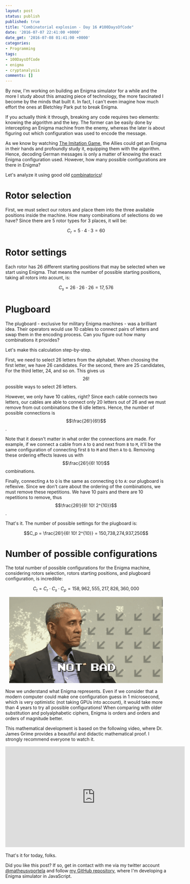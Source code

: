 ```yaml
---
layout: post
status: publish
published: true
title: "Combinatorial explosion - Day 16 #100DaysOfCode"
date: '2016-07-07 22:41:00 +0000'
date_gmt: '2016-07-08 01:41:00 +0000'
categories:
- Programming
tags:
- 100DaysOfCode
- enigma
- cryptanalysis
comments: []
---
```


By now, I'm working on building an Enigma simulator for a while and the more I study about this amazing piece of technology, the more fascinated I become by the minds that built it. In fact, I can't even imagine how much effort the ones at Bletchley Park put to break Enigma.

If you actually think it through, breaking any code requires two elements: knowing the algorithm and the key. The former can be easily done by intercepting an Enigma machine from the enemy, whereas the later is about figuring out which configuration was used to encode the message.

As we know by watching [The Imitation Game](http://www.imdb.com/title/tt2084970/), the Allies could get an Enigma in their hands and profoundly study it, equipping them with the algorithm. Hence, decoding German messages is only a matter of knowing the exact Enigma configuration used. However, how many possible configurations are there in Enigma?

Let's analyze it using good old [combinatorics](https://en.wikipedia.org/wiki/Combinatorics)!

# Rotor selection

First, we must select our rotors and place them into the three available positions inside the machine. How many combinations of selections do we have? Since there are 5 rotor types for 3 places, it will be:

$$C_r = 5 \cdot 4 \cdot 3 = 60$$

# Rotor settings

Each rotor has 26 different starting positions that may be selected when we start using Enigma. That means the number of possible starting positions, taking all rotors into acount, is:

$$C_s = 26 \cdot 26 \cdot 26 = 17,576$$

# Plugboard

The plugboard - exclusive for military Enigma machines - was a brilliant idea. Their operators would use 10 cables to connect pairs of letters and swap them in the encoding process. Can you figure out how many combinations it provides?

Let's make this calculation step-by-step.

First, we need to select 26 letters from the alphabet. When choosing the first letter, we have 26 candidates. For the second, there are 25 candidates, For the third letter, 24, and so on. This gives us $$26!$$ possible ways to select 26 letters.

However, we only have 10 cables, right? Since each cable connects two letters, our cables are able to connect only 20 letters out of 26 and we must remove from out combinations the 6 idle letters. Hence, the number of possible connections is $$\frac{26!}{6!}$$.

Note that it doesn't matter in what order the connections are made. For example, if we connect a cable from `A` to `Q` and next from `B` to `M`, it'll be the same configuration of connecting first `B` to `M` and then `A` to `Q`. Removing these ordering effects leaves us with $$\frac{26!}{6! 10!}$$ combinations.

Finally, connecting `A` to `Q` is the same as connecting `Q` to `A`: our plugboard is reflexive. Since we don't care about the ordering of the combinations, we must remove these repetitions. We have 10 pairs and there are 10 repetitions to remove, thus $$\frac{26!}{6! 10! 2^{10}}$$.

That's it. The number of possible settings for the plugboard is:

$$C_p = \frac{26!}{6! 10! 2^{10}} = 150,738,274,937,250$$


# Number of possible configurations

The total number of possible configurations for the Enigma machine, considering rotors selection, rotors starting positions, and plugboard configuration, is incredible:

$$C_t = C_r \cdot C_s \cdot C_p = 158,962,555,217,826,360,000$$

<center><img src="/assets/images/not_bad.gif"></center>

Now we understand what Enigma represents. Even if we consider that a modern computer could make one configuration guess in 1 microsecond, which is very optimistic (not taking GPUs into account), it would take more than 4 years to try all possible configurations! When comparing with older substitution and polyalphabetic ciphers, Enigma is orders and orders and orders of magnitude better.

This mathematical development is based on the following video, where Dr. James Grime provides a beautiful and didactic mathematical proof. I strongly recommend everyone to watch it.

<center><iframe width="560" height="315" src="https://www.youtube.com/embed/G2_Q9FoD-oQ" frameborder="0" allowfullscreen></iframe></center>

That's it for today, folks.

Did you like this post? If so, get in contact with me via my twitter account [@matheusvportela](https://twitter.com/matheusvportela) and follow [my GitHub repository](https://github.com/matheusportela/enigma-machine), where I'm developing a Enigma simulator in JavaScript.